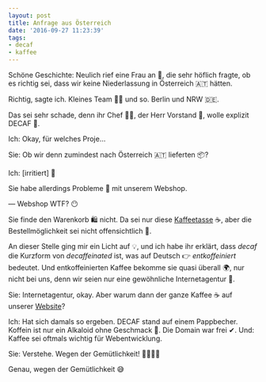 ```yaml
---
layout: post
title: Anfrage aus Österreich
date: '2016-09-27 11:23:39'
tags:
- decaf
- kaffee
---
```


Schöne Geschichte: Neulich rief eine Frau an 🙋, die sehr höflich fragte, ob es richtig sei, dass wir keine Niederlassung in Österreich 🇦🇹 hätten.

Richtig, sagte ich. Kleines Team 💪🏼 und so. Berlin und NRW 🇩🇪.

Das sei sehr schade, denn ihr Chef 🙋‍♂️, der Herr Vorstand 👑, wolle explizit DECAF 👊.

Ich: Okay, für welches Proje…

Sie: Ob wir denn zumindest nach Österreich 🇦🇹 lieferten 📦?

Ich: [irritiert] 🤔

Sie habe allerdings Probleme 🚨 mit unserem Webshop.

— Webshop WTF? 😶

Sie finde den Warenkorb 🛍 nicht. Da sei nur diese [Kaffeetasse](https://decaf.de) ☕️, aber die Bestellmöglichkeit sei nicht offensichtlich 🙅.

An dieser Stelle ging mir ein Licht auf 💡, und ich habe ihr erklärt, dass _decaf_ die Kurzform von _decaffeinated_ ist, was auf Deutsch 👉 _entkoffeiniert_ bedeutet. Und entkoffeinierten Kaffee bekomme sie quasi überall 🌍, nur nicht bei uns, denn wir seien nur eine gewöhnliche Internetagentur 🦄.

Sie: Internetagentur, okay. Aber warum dann der ganze Kaffee ☕️ auf unserer [Website](https://decaf.de)?

Ich: Hat sich damals so ergeben. DECAF stand auf einem Pappbecher. Koffein ist nur ein Alkaloid ohne Geschmack 🐩. Die Domain war frei ✔. Und: Kaffee sei oftmals wichtig für Webentwicklung.

Sie: Verstehe. Wegen der Gemütlichkeit! 🍰🛀🏻🐨

Genau, wegen der Gemütlichkeit 😅